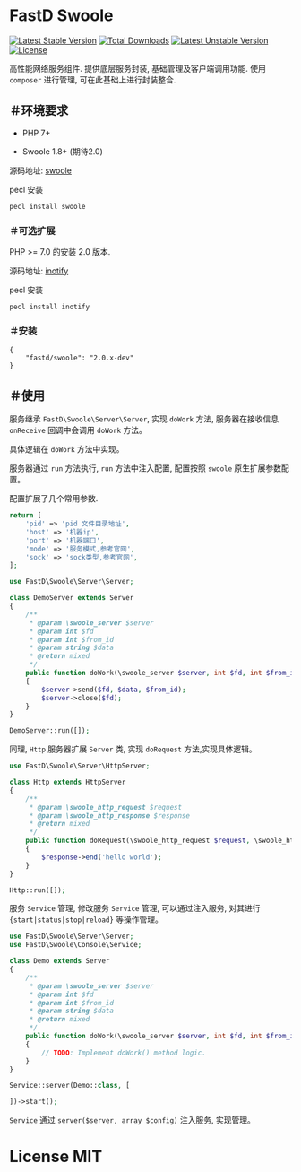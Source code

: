 # FastD Swoole

[![Latest Stable Version](https://poser.pugx.org/fastd/swoole/v/stable)](https://packagist.org/packages/fastd/swoole) [![Total Downloads](https://poser.pugx.org/fastd/swoole/downloads)](https://packagist.org/packages/fastd/swoole) [![Latest Unstable Version](https://poser.pugx.org/fastd/swoole/v/unstable)](https://packagist.org/packages/fastd/swoole) [![License](https://poser.pugx.org/fastd/swoole/license)](https://packagist.org/packages/fastd/swoole)

高性能网络服务组件. 提供底层服务封装, 基础管理及客户端调用功能. 使用 `composer` 进行管理, 可在此基础上进行封装整合.

## ＃环境要求

* PHP 7+

* Swoole 1.8+ (期待2.0)

源码地址: [swoole](https://github.com/swoole/swoole-src)

pecl 安装

```shell
pecl install swoole
```

### ＃可选扩展

PHP >= 7.0 的安装 2.0 版本.

源码地址: [inotify](http://pecl.php.net/package/inotify)

pecl 安装

```shell
pecl install inotify
```

### ＃安装

```
{
    "fastd/swoole": "2.0.x-dev"
}
```

## ＃使用

服务继承 `FastD\Swoole\Server\Server`, 实现 `doWork` 方法, 服务器在接收信息 `onReceive` 回调中会调用 `doWork` 方法。

具体逻辑在 `doWork` 方法中实现。

服务器通过 `run` 方法执行, `run` 方法中注入配置, 配置按照 `swoole` 原生扩展参数配置。

配置扩展了几个常用参数.

```php
return [
    'pid' => 'pid 文件目录地址',
    'host' => '机器ip',
    'port' => '机器端口',
    'mode' => '服务模式,参考官网',
    'sock' => 'sock类型,参考官网',
];
```

```php
use FastD\Swoole\Server\Server;

class DemoServer extends Server
{
    /**
     * @param \swoole_server $server
     * @param int $fd
     * @param int $from_id
     * @param string $data
     * @return mixed
     */
    public function doWork(\swoole_server $server, int $fd, int $from_id, string $data)
    {
        $server->send($fd, $data, $from_id);
        $server->close($fd);
    }
}

DemoServer::run([]);
```

同理, `Http` 服务器扩展 `Server` 类, 实现 `doRequest` 方法,实现具体逻辑。

```php
use FastD\Swoole\Server\HttpServer;

class Http extends HttpServer
{
    /**
     * @param \swoole_http_request $request
     * @param \swoole_http_response $response
     * @return mixed
     */
    public function doRequest(\swoole_http_request $request, \swoole_http_response $response)
    {
        $response->end('hello world');
    }
}

Http::run([]);
```

服务 `Service` 管理, 修改服务 `Service` 管理, 可以通过注入服务, 对其进行 `{start|status|stop|reload}` 等操作管理。

```php
use FastD\Swoole\Server\Server;
use FastD\Swoole\Console\Service;

class Demo extends Server
{
    /**
     * @param \swoole_server $server
     * @param int $fd
     * @param int $from_id
     * @param string $data
     * @return mixed
     */
    public function doWork(\swoole_server $server, int $fd, int $from_id, string $data)
    {
        // TODO: Implement doWork() method logic.
    }
}

Service::server(Demo::class, [

])->start();
```

`Service` 通过 `server($server, array $config)` 注入服务, 实现管理。

# License MIT
